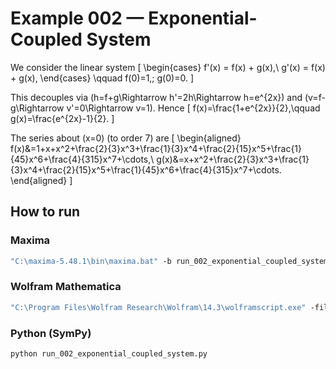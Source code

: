 # Example 002 — Exponential-Coupled System

We consider the linear system
\[
\begin{cases}
f'(x) = f(x) + g(x),\\
g'(x) = f(x) + g(x),
\end{cases}
\qquad f(0)=1,\; g(0)=0.
\]

This decouples via \(h=f+g\Rightarrow h'=2h\Rightarrow h=e^{2x}\) and
\(v=f-g\Rightarrow v'=0\Rightarrow v=1\). Hence
\[
f(x)=\frac{1+e^{2x}}{2},\qquad g(x)=\frac{e^{2x}-1}{2}.
\]

The series about \(x=0\) (to order 7) are
\[
\begin{aligned}
f(x)&=1+x+x^2+\frac{2}{3}x^3+\frac{1}{3}x^4+\frac{2}{15}x^5+\frac{1}{45}x^6+\frac{4}{315}x^7+\cdots,\\
g(x)&=x+x^2+\frac{2}{3}x^3+\frac{1}{3}x^4+\frac{2}{15}x^5+\frac{1}{45}x^6+\frac{4}{315}x^7+\cdots.
\end{aligned}
\]

## How to run

### Maxima
```bat
"C:\maxima-5.48.1\bin\maxima.bat" -b run_002_exponential_coupled_system.mac
````

### Wolfram Mathematica

```bat
"C:\Program Files\Wolfram Research\Wolfram\14.3\wolframscript.exe" -file run_002_exponential_coupled_system.wl
```

### Python (SymPy)

```bat
python run_002_exponential_coupled_system.py
```
